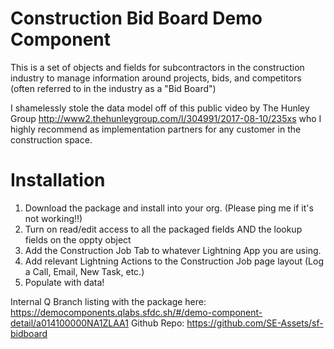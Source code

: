 # Construction Bid Board Demo Component 

This is a set of objects and fields for subcontractors in the construction industry to manage information around projects, bids, and competitors (often referred to in the industry as a "Bid Board")

I shamelessly stole the data model off of this public video by The Hunley Group http://www2.thehunleygroup.com/l/304991/2017-08-10/235xs  who I highly recommend as implementation partners for any customer in the construction space. 

# Installation #
1. Download the package and install into your org. (Please ping me if it's not working!!)
2.  Turn on read/edit access to all the packaged fields AND the lookup fields on the oppty object
3. Add the Construction Job Tab to whatever Lightning App you are using. 
4. Add relevant Lightning Actions to the Construction Job page layout (Log a Call, Email, New Task, etc.) 
5. Populate with data!


Internal Q Branch listing with the package here: https://democomponents.qlabs.sfdc.sh/#/demo-component-detail/a014100000NA1ZLAA1
Github Repo: https://github.com/SE-Assets/sf-bidboard
